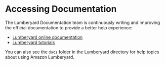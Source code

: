 # Accessing Documentation<a name="accessing-documentation"></a>

The Lumberyard Documentation team is continuously writing and improving the official documentation to provide a better help experience:
+ [Lumberyard online documentation](https://aws.amazon.com/documentation/lumberyard/)
+ [Lumberyard tutorials](https://gamedev.amazon.com/forums/tutorials)

You can also see the `docs` folder in the Lumberyard directory for help topics about using Amazon Lumberyard\.

